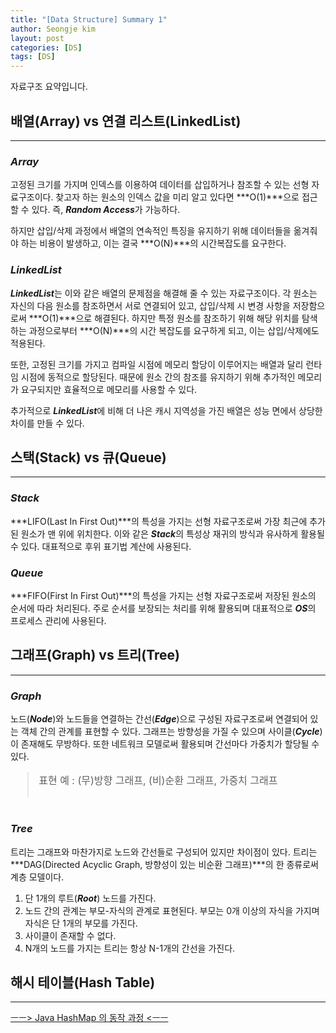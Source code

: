 ```yaml
---
title: "[Data Structure] Summary 1"
author: Seongje kim
layout: post
categories: [DS]
tags: [DS]
---
```

<style>
    blockquote {
        font-size:12pt;
		padding-bottom:0.1px;
        margin-bottom:40px;
    }

	img {
		margin-left:15px;
		margin-right:30px;
		max-width:100%;
		heght:auto;
	}
</style>

자료구조 요약입니다.

## 배열(Array) vs 연결 리스트(LinkedList)
---

### ***Array***  

고정된 크기를 가지며 인덱스를 이용하여 데이터를 삽입하거나 참조할 수 있는 선형 자료구조이다.
찾고자 하는 원소의 인덱스 값을 미리 알고 있다면 ***O(1)***으로 접근할 수 있다.
즉, ***Random Access***가 가능하다.

하지만 삽입/삭제 과정에서 배열의 연속적인 특징을 유지하기 위해 데이터들을 옮겨줘야 하는 비용이 발생하고,
이는 결국 ***O(N)***의 시간복잡도를 요구한다.

### ***LinkedList***  

***LinkedList***는 이와 같은 배열의 문제점을 해결해 줄 수 있는 자료구조이다.
각 원소는 자신의 다음 원소를 참조하면서 서로 연결되어 있고, 삽입/삭제 시 변경 사항을 저장함으로써 ***O(1)***으로 해결된다.
하지만 특정 원소를 참조하기 위해 해당 위치를 탐색하는 과정으로부터 ***O(N)***의 시간 복잡도를 요구하게 되고, 이는 삽입/삭제에도 적용된다.

또한, 고정된 크기를 가지고 컴파일 시점에 메모리 할당이 이루어지는 배열과 달리 런타임 시점에 동적으로 할당된다.
때문에 원소 간의 참조를 유지하기 위해 추가적인 메모리가 요구되지만 효율적으로 메모리를 사용할 수 있다.

추가적으로 ***LinkedList***에 비해 더 나은 캐시 지역성을 가진 배열은 성능 면에서 상당한 차이를 만들 수 있다.

## 스택(Stack) vs 큐(Queue)
---

### ***Stack***  

***LIFO(Last In First Out)***의 특성을 가지는 선형 자료구조로써 가장 최근에 추가된 원소가 맨 위에 위치한다.
이와 같은 ***Stack***의 특성상 재귀의 방식과 유사하게 활용될 수 있다.
대표적으로 후위 표기법 계산에 사용된다.

### ***Queue***  

***FIFO(First In First Out)***의 특성을 가지는 선형 자료구조로써 저장된 원소의 순서에 따라 처리된다.
주로 순서를 보장되는 처리를 위해 활용되며 대표적으로 ***OS***의 프로세스 관리에 사용된다.

## 그래프(Graph) vs 트리(Tree)
---

### ***Graph***  

노드(***Node***)와 노드들을 연결하는 간선(***Edge***)으로 구성된 자료구조로써 연결되어 있는 객체 간의 관계를 표현할 수 있다.
그래프는 방향성을 가질 수 있으며 사이클(***Cycle***)이 존재해도 무방하다.
또한 네트워크 모델로써 활용되며 간선마다 가중치가 할당될 수 있다.

> 표현 예 : (무)방향 그래프, (비)순환 그래프, 가중치 그래프

### ***Tree***  

트리는 그래프와 마찬가지로 노드와 간선들로 구성되어 있지만 차이점이 있다.
트리는 ***DAG(Directed Acyclic Graph, 방향성이 있는 비순환 그래프)***의 한 종류로써 계층 모델이다.

1. 단 1개의 루트(***Root***) 노드를 가진다.
2. 노드 간의 관계는 부모-자식의 관계로 표현된다. 부모는 0개 이상의 자식을 가지며 자식은 단 1개의 부모를 가진다.
3. 사이클이 존재할 수 없다.
4. N개의 노드를 가지는 트리는 항상 N-1개의 간선을 가진다.

## 해시 테이블(Hash Table)
---

[ㅡㅡ> Java HashMap 의 동작 과정 <ㅡㅡ](https://kimseongje3111.github.io/java/2019/11/22/java-hashmap.html)
